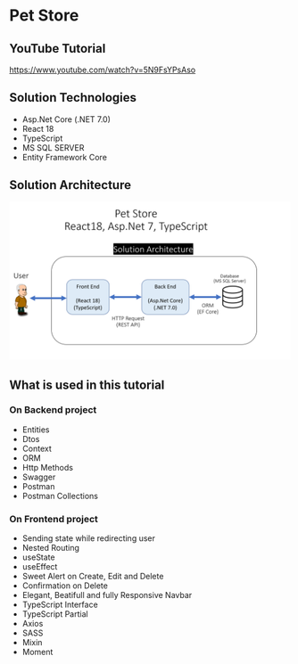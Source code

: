 # Pet Store

## YouTube Tutorial
https://www.youtube.com/watch?v=5N9FsYPsAso

## Solution Technologies

-  Asp.Net Core (.NET 7.0)
-  React 18
-  TypeScript
-  MS SQL SERVER
-  Entity Framework Core

## Solution Architecture

<img src="./banner.png" />

## What is used in this tutorial

### On Backend project

-  Entities
-  Dtos
-  Context
-  ORM
-  Http Methods
-  Swagger
-  Postman
-  Postman Collections

### On Frontend project

-  Sending state while redirecting user
-  Nested Routing
-  useState
-  useEffect
-  Sweet Alert on Create, Edit and Delete
-  Confirmation on Delete
-  Elegant, Beatifull and fully Responsive Navbar
-  TypeScript Interface
-  TypeScript Partial
-  Axios
-  SASS
-  Mixin
-  Moment
